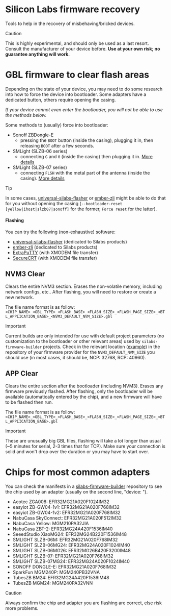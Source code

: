 # Silicon Labs firmware recovery

Tools to help in the recovery of misbehaving/bricked devices.

> [!CAUTION]
> This is highly experimental, and should only be used as a last resort. Consult the manufacturer of your device before. **Use at your own risk; no guarantee anything will work.**

# GBL firmware to clear flash areas

Depending on the state of your device, you may need to do some research into how to force the device into bootloader. Some adapters have a dedicated button, others require opening the casing.

_If your device cannot even enter the bootloader, you will not be able to use the methods below._

Some methods to (usually) force into bootloader:

-   Sonoff ZBDongle-E
    -   pressing the `BOOT` button (inside the casing), plugging it in, then releasing `BOOT` after a few seconds.
-   SMLight (SLZB-06 series)
    -   connecting `G` and `0` (inside the casing) then plugging it in. [More details](https://smlight.tech/flasher/#SLZB-06)
-   SMLight (SLZB-07 series)
    -   connecting `FLSH` with the metal part of the antenna (inside the casing). [More details](https://smlight.tech/manual-slzb-07/)

> [!TIP]
> In some cases, [universal-silabs-flasher](https://github.com/NabuCasa/universal-silabs-flasher) or [ember-zli](https://github.com/Nerivec/ember-zli) might be able to do that for you without opening the casing (`--bootloader-reset [yellow|ihost|slzb07|sonoff]` for the former, `Force reset` for the latter).

#### Flashing

You can try the following (non-exhaustive) software:

-   [universal-silabs-flasher](https://github.com/NabuCasa/universal-silabs-flasher) (dedicated to Silabs products)
-   [ember-zli](https://github.com/Nerivec/ember-zli) (dedicated to Silabs products)
-   [ExtraPuTTY](https://sourceforge.net/projects/extraputty/) (with XMODEM file transfer)
-   [SecureCRT](https://www.vandyke.com/products/securecrt/) (with XMODEM file transfer)

## NVM3 Clear

Clears the entire NVM3 section. Erases the non-volatile memory, including network configs, etc.. After flashing, you will need to restore or create a new network.

The file name format is as follow:
`<CHIP_NAME>_<GBL_TYPE>_<FLASH_BASE>_<FLASH_SIZE>_<FLASH_PAGE_SIZE>_<BTL_APPLICATION_BASE>_<NVM3_DEFAULT_NVM_SIZE>.gbl`

> [!IMPORTANT]
> Current builds are only intended for use with default project parameters (no customization to the bootloader or other relevant areas) used by `silabs-firmware-builder` projects. Check in the relevant location ([example](https://github.com/NabuCasa/silabs-firmware-builder/blob/522332517f5bd9fb1c418c2c883596b4879fe8e1/src/zigbee_ncp/zigbee_ncp.slcp#L48-L49)) in the repository of your firmware provider for the `NVM3_DEFAULT_NVM_SIZE` you should use (in most cases, it should be, NCP: 32768, RCP: 40960).

## APP Clear

Clears the entire section after the bootloader (including NVM3). Erases any firmware previously flashed. After flashing, only the bootloader will be available (automatically entered by the chip), and a new firmware will have to be flashed then run.

The file name format is as follow:
`<CHIP_NAME>_<GBL_TYPE>_<FLASH_BASE>_<FLASH_SIZE>_<FLASH_PAGE_SIZE>_<BTL_APPLICATION_BASE>.gbl`

> [!IMPORTANT]
> These are unusually big GBL files, flashing will take a lot longer than usual (~5 minutes for serial, 2-3 times that for TCP). Make sure your connection is solid and won't drop over the duration or you may have to start over.

# Chips for most common adapters

You can check the manifests in a [silabs-firmware-builder](https://github.com/Nerivec/silabs-firmware-builder/tree/main/manifests) repository to see the chip used by an adapter (usually on the second line, "device: ").

-   Aeotec ZGA008: EFR32MG21A020F1024IM32
-   easyiot ZB-GW04-1v1: EFR32MG21A020F768IM32
-   easyiot ZB-GW04-1v2: EFR32MG21A020F768IM32
-   NabuCasa SkyConnect: EFR32MG21A020F512IM32
-   NabuCasa Yellow: MGM210PA32JIA
-   NabuCasa ZBT-2: EFR32MG24A420F1536IM40
-   SeeedStudio XiaoMG24: EFR32MG24B220F1536IM48
-   SMLIGHT SLZB-06M: EFR32MG21A020F768IM32
-   SMLIGHT SLZB-06MG24: EFR32MG24A020F1024IM40
-   SMLIGHT SLZB-06MG26: EFR32MG26B420F3200IM48
-   SMLIGHT SLZB-07: EFR32MG21A020F768IM32
-   SMLIGHT SLZB-07MG24: EFR32MG24A020F1024IM40
-   SONOFF DONGLE-E: EFR32MG21A020F768IM32
-   SparkFun MGM240P: MGM240PB32VNA
-   TubesZB BM24: EFR32MG24A420F1536IM48
-   TubesZB MGM24: MGM240PA32VNN

> [!CAUTION]
> Always confirm the chip and adapter you are flashing are correct, else risk more problems.
